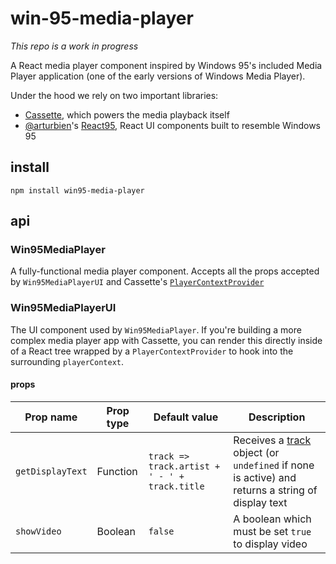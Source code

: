 # win-95-media-player

*This repo is a work in progress*

A React media player component inspired by Windows 95's included Media Player application (one of the early versions of Windows Media Player).

Under the hood we rely on two important libraries:

- [Cassette](https://github.com/benwiley4000/cassette), which powers the media playback itself
- [@arturbien](https://github.com/arturbien)'s [React95](https://github.com/arturbien/React95), React UI components built to resemble Windows 95

## install

```console
npm install win95-media-player
```

## api

### Win95MediaPlayer

A fully-functional media player component. Accepts all the props accepted by `Win95MediaPlayerUI` and Cassette's [`PlayerContextProvider`](https://benwiley4000.github.io/cassette/styleguide/#playercontextprovider)

### Win95MediaPlayerUI

The UI component used by `Win95MediaPlayer`. If you're building a more complex media player app with Cassette, you can render this directly inside of a React tree wrapped by a `PlayerContextProvider` to hook into the surrounding `playerContext`.

#### props

| Prop name        | Prop type | Default value                                 | Description                                                                                                                                                  |
| ---------------- | --------- | --------------------------------------------- | ------------------------------------------------------------------------------------------------------------------------------------------------------------ |
| `getDisplayText` | Function  | `track => track.artist + ' - ' + track.title` | Receives a [track](https://benwiley4000.github.io/cassette/styleguide/#track) object (or `undefined` if none is active) and returns a string of display text |
| `showVideo`      | Boolean   | `false`                                       | A boolean which must be set `true` to display video                                                                                                          |
